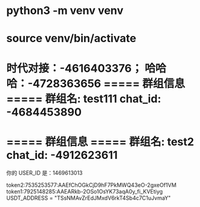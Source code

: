 # python3 -m venv venv
# source venv/bin/activate
时代对接：-4616403376；
哈哈哈：-4728363656
===== 群组信息 =====
群组名: test111
chat_id: -4684453890
====================
===== 群组信息 =====
群组名: test2
chat_id: -4912623611
====================

你的 USER_ID 是：1469613013

token2:7535253577:AAEfChOGkCjD9hF7PkMWQ43eO-2gxeOf1VM
token1:7925148285:AAEARkb-2OSo1OsYK73aqA0y_fi_KVEtiyg
USDT_ADDRESS = "TSsNMAvZrEdJMxdV6rkT4Sb4c7C1uJvmaY"